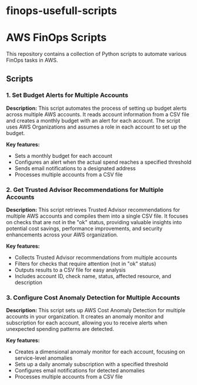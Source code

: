 # finops-usefull-scripts

# AWS FinOps Scripts

This repository contains a collection of Python scripts to automate various FinOps tasks in AWS.

## Scripts

### 1. Set Budget Alerts for Multiple Accounts

**Description:**
This script automates the process of setting up budget alerts across multiple AWS accounts. It reads account information from a CSV file and creates a monthly budget with an alert for each account. The script uses AWS Organizations and assumes a role in each account to set up the budget.

**Key features:**
- Sets a monthly budget for each account
- Configures an alert when the actual spend reaches a specified threshold
- Sends email notifications to a designated address
- Processes multiple accounts from a CSV file

### 2. Get Trusted Advisor Recommendations for Multiple Accounts

**Description:**
This script retrieves Trusted Advisor recommendations for multiple AWS accounts and compiles them into a single CSV file. It focuses on checks that are not in the "ok" status, providing valuable insights into potential cost savings, performance improvements, and security enhancements across your AWS organization.

**Key features:**
- Collects Trusted Advisor recommendations from multiple accounts
- Filters for checks that require attention (not in "ok" status)
- Outputs results to a CSV file for easy analysis
- Includes account ID, check name, status, affected resource, and description

### 3. Configure Cost Anomaly Detection for Multiple Accounts

**Description:**
This script sets up AWS Cost Anomaly Detection for multiple accounts in your organization. It creates an anomaly monitor and subscription for each account, allowing you to receive alerts when unexpected spending patterns are detected.

**Key features:**
- Creates a dimensional anomaly monitor for each account, focusing on service-level anomalies
- Sets up a daily anomaly subscription with a specified threshold
- Configures email notifications for detected anomalies
- Processes multiple accounts from a CSV file


